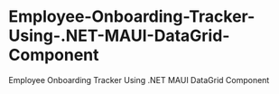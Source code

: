 # Employee-Onboarding-Tracker-Using-.NET-MAUI-DataGrid-Component
Employee Onboarding Tracker Using .NET MAUI DataGrid Component
